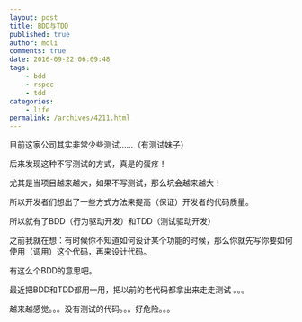 ```yaml
---
layout: post
title: BDD与TDD
published: true
author: moli
comments: true
date: 2016-09-22 06:09:48
tags:
    - bdd
    - rspec
    - tdd
categories:
    - life
permalink: /archives/4211.html
---
```

目前这家公司其实非常少些测试……（有测试妹子）

后来发现这种不写测试的方式，真是的蛋疼！

尤其是当项目越来越大，如果不写测试，那么坑会越来越大！

所以开发者们想出了一些方式方法来提高（保证）开发者的代码质量。

所以就有了BDD（行为驱动开发）和TDD（测试驱动开发）

之前我就在想：有时候你不知道如何设计某个功能的时候，那么你就先写你要如何使用（调用）这个代码，再来设计代码。

有这么个BDD的意思吧。

最近把BDD和TDD都用一用，把以前的老代码都拿出来走走测试 。。。

越来越感觉。。。没有测试的代码。。。好危险。。。